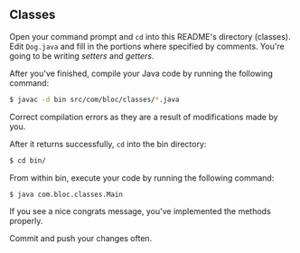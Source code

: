 ## Classes

Open your command prompt and `cd` into this README's directory (classes). Edit `Dog.java` and fill in the portions where specified by comments. You're going to be writing _setters_ and _getters_.

After you've finished, compile your Java code by running the following command:

``` bash
$ javac -d bin src/com/bloc/classes/*.java
```

Correct compilation errors as they are a result of modifications made by you.

After it returns successfully, `cd` into the bin directory:

``` bash
$ cd bin/
```

From within bin, execute your code by running the following command:

``` bash
$ java com.bloc.classes.Main
```

If you see a nice congrats message, you've implemented the methods properly.

Commit and push your changes often.
